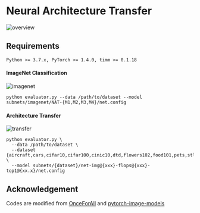 # Neural Architecture Transfer
![overview](https://www.zhichaolu.com/assets/neural-architecture-transfer/images/overview.jpg)

## Requirements
``` 
Python >= 3.7.x, PyTorch >= 1.4.0, timm >= 0.1.18 
```

#### ImageNet Classification
![imagenet](https://www.zhichaolu.com/assets/neural-architecture-transfer/images/imagenet.png)

``` shell
python evaluator.py --data /path/to/dataset --model subnets/imagenet/NAT-{M1,M2,M3,M4}/net.config
```

#### Architecture Transfer
![transfer](https://www.zhichaolu.com/assets/neural-architecture-transfer/images/dataset.png)

``` shell
python evaluator.py \
  --data /path/to/dataset \
  --dataset {aircraft,cars,cifar10,cifar100,cinic10,dtd,flowers102,food101,pets,stl10} \
  --model subnets/{dataset}/net-img@{xxx}-flops@{xxx}-top1@{xx.x}/net.config
```


## Acknowledgement 
Codes are modified from [OnceForAll](https://github.com/mit-han-lab/once-for-all) and [pytorch-image-models](https://github.com/rwightman/pytorch-image-models) 
